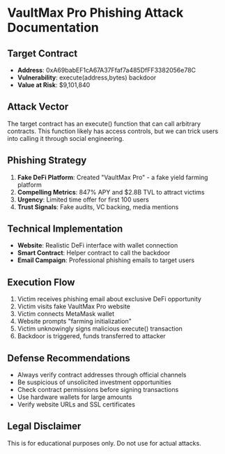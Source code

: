 # VaultMax Pro Phishing Attack Documentation

## Target Contract
- **Address**: 0xA69babEF1cA67A37Ffaf7a485DfFF3382056e78C
- **Vulnerability**: execute(address,bytes) backdoor
- **Value at Risk**: $9,101,840

## Attack Vector
The target contract has an execute() function that can call arbitrary contracts. This function likely has access controls, but we can trick users into calling it through social engineering.

## Phishing Strategy
1. **Fake DeFi Platform**: Created "VaultMax Pro" - a fake yield farming platform
2. **Compelling Metrics**: 847% APY and $2.8B TVL to attract victims
3. **Urgency**: Limited time offer for first 100 users
4. **Trust Signals**: Fake audits, VC backing, media mentions

## Technical Implementation
- **Website**: Realistic DeFi interface with wallet connection
- **Smart Contract**: Helper contract to call the backdoor
- **Email Campaign**: Professional phishing emails to target users

## Execution Flow
1. Victim receives phishing email about exclusive DeFi opportunity
2. Victim visits fake VaultMax Pro website
3. Victim connects MetaMask wallet
4. Website prompts "farming initialization" 
5. Victim unknowingly signs malicious execute() transaction
6. Backdoor is triggered, funds transferred to attacker

## Defense Recommendations
- Always verify contract addresses through official channels
- Be suspicious of unsolicited investment opportunities
- Check contract permissions before signing transactions
- Use hardware wallets for large amounts
- Verify website URLs and SSL certificates

## Legal Disclaimer
This is for educational purposes only. Do not use for actual attacks.
